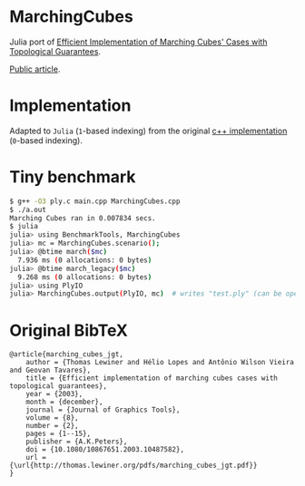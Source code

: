 # MarchingCubes

Julia port of [Efficient Implementation of Marching Cubes' Cases with Topological Guarantees](https://www.tandfonline.com/doi/abs/10.1080/10867651.2003.10487582).

[Public article](http://thomas.lewiner.org/pdfs/marching_cubes_jgt.pdf).

# Implementation

Adapted to `Julia` (`1`-based indexing) from the original [c++ implementation](http://thomas.lewiner.org/srcs/marching_cubes_jgt.zip) (`0`-based indexing).

# Tiny benchmark

```bash
$ g++ -O3 ply.c main.cpp MarchingCubes.cpp
$ ./a.out
Marching Cubes ran in 0.007834 secs.
$ julia
julia> using BenchmarkTools, MarchingCubes
julia> mc = MarchingCubes.scenario();
julia> @btime march($mc)
  7.936 ms (0 allocations: 0 bytes)
julia> @btime march_legacy($mc)
  9.268 ms (0 allocations: 0 bytes)
julia> using PlyIO
julia> MarchingCubes.output(PlyIO, mc)  # writes "test.ply" (can be openend in a viewer, e.g. ParaView)
```

# Original BibTeX

```
@article{marching_cubes_jgt,
    author = {Thomas Lewiner and Hélio Lopes and Antônio Wilson Vieira and Geovan Tavares},
    title = {Efficient implementation of marching cubes cases with topological guarantees},
    year = {2003},
    month = {december},
    journal = {Journal of Graphics Tools},
    volume = {8},
    number = {2},
    pages = {1--15},
    publisher = {A.K.Peters},
    doi = {10.1080/10867651.2003.10487582},
    url = {\url{http://thomas.lewiner.org/pdfs/marching_cubes_jgt.pdf}}
}
```
